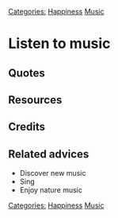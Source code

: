 [Categories:](../Categories/index.md) [Happiness](../Categories/Happiness.md) [Music](../Categories/Music.md)
# Listen to music



## Quotes

## Resources

## Credits

## Related advices

- Discover new music
- Sing
- Enjoy nature music

[Categories:](../Categories/index.md) [Happiness](../Categories/Happiness.md) [Music](../Categories/Music.md)
